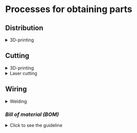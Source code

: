 # **Processes for obtaining parts**

## **Distribution**
<details>
  <summary>3D-printing</summary>

  - Wire guides
  - Wire tensioners

</details>

## **Cutting**

<details>
  <summary>3D-printing</summary>
  
  - Maintenance of the slides
  - Sorting slope
  - Blade holder
  
</details>

<details>
  <summary>Laser cutting</summary>
  
  - Inclined tray
  - Sliding tray
  
</details>


## **Wiring**

<details>
  <summary>Welding</summary>
  
  - Wiring of the drivers
  
</details>

### *Bill of material (BOM)*
<details>
  <summary>Click to see the guideline</summary>

  Here is the link to our bills of materials: https://docs.google.com/spreadsheets/d/1yhA7t2v-O0wYP4HWWvgyj2ZClPfeTmF2AkF9bh3GDKE/edit?usp=sharing
  If you have trouble opening it please send an e-mail to the members of the team (2022-2023)

</details>
